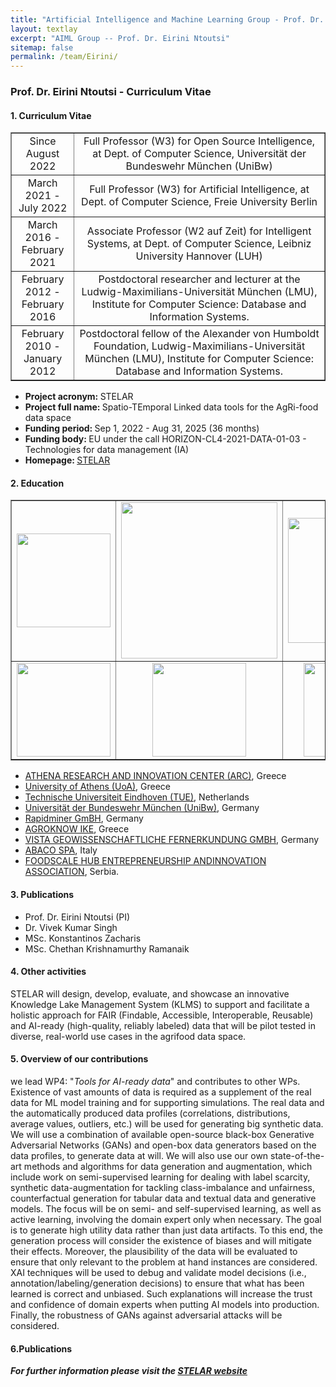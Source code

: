 ```yaml
---
title: "Artificial Intelligence and Machine Learning Group - Prof. Dr. Eirini Ntoutsi"
layout: textlay
excerpt: "AIML Group -- Prof. Dr. Eirini Ntoutsi"
sitemap: false
permalink: /team/Eirini/
---
```


### Prof. Dr. Eirini Ntoutsi - Curriculum Vitae
<!--
<table style="border-collapse: collapse; width: 100%;" border="0">
<tbody>
<tr>
<td style="width: 20%; text-align: center;"><img src="{{ site.url }}{{ site.baseurl }}/images/teampic/logo-stelar.png" alt="" width="130" /></td>
</tr>
-->

</tbody>
</table>

#### 1. Curriculum Vitae
<table style="border-collapse: collapse; width: 100%;" border="1">
<tbody>
<tr>
<td style="width: 20%; text-align: center;">Since August 2022</td>
<td style="width: 80%; text-align: center;">Full Professor (W3) for Open Source Intelligence, at Dept. of Computer Science, Universität der Bundeswehr München (UniBw)</td>
</tr>
<tr>
<td style="width: 20%; text-align: center;">March 2021 - July 2022</td>
<td style="width: 80%; text-align: center;">Full Professor (W3) for Artificial Intelligence, at Dept. of Computer Science, Freie University Berlin</td>
</tr>
<tr>
<td style="width: 20%; text-align: center;">March 2016 - February 2021</td>
<td style="width: 80%; text-align: center;">Associate Professor (W2 auf Zeit) for Intelligent Systems, at Dept. of Computer Science, Leibniz University Hannover (LUH)</td>
</tr>
<tr>
<td style="width: 20%; text-align: center;">February 2012 - February 2016</td>
<td style="width: 80%; text-align: center;">Postdoctoral researcher and lecturer at the Ludwig-Maximilians-Universität München (LMU), Institute for Computer Science: Database and Information Systems.</td>
</tr>
 <tr>
<td style="width: 20%; text-align: center;">February 2010 - January 2012</td>
<td style="width: 80%; text-align: center;">Postdoctoral fellow of the Alexander von Humboldt Foundation, Ludwig-Maximilians-Universität München (LMU), Institute for Computer Science: Database and Information Systems.</td>
</tr>

</table>




- <b>Project acronym: </b> STELAR 
- <b>Project full name: </b> Spatio-TEmporal Linked data tools for the AgRi-food data space
- <b>Funding period: </b> Sep 1, 2022 - Aug 31, 2025 (36 months)
- <b>Funding body: </b> EU under the call HORIZON-CL4-2021-DATA-01-03 - Technologies for data management (IA)
- <b>Homepage: </b> <a href="https://stelar-project.eu/" target="_new"> STELAR </a>

#### 2. Education
<table style="border-collapse: collapse; width: 100%;" border="">
<tbody>
 
<tr>
<td style="width: 20%; text-align: center;"><img src="{{ site.url }}{{ site.baseurl }}/images/logopic/logo-athena.jpg" alt="" width="150" /></td>
<td style="width: 25%; text-align: center;"><img src="{{ site.url }}{{ site.baseurl }}/images/logopic/logo-UoA.jpg" alt="" width = "250"/></td>
<td style="width: 20%; text-align: center;"><img src="{{ site.url }}{{ site.baseurl }}/images/logopic/logo-tue.jpg" alt="" width = "200"/></td>
<td style="width: 25%; text-align: center;"><img src="{{ site.url }}{{ site.baseurl }}/images/logopic/logo-unibw.png" alt="" width = "200"/></td>

</tr>

<tr>
<td style="width: 20%; text-align: center;"><img src="{{ site.url }}{{ site.baseurl }}/images/logopic/logo-rapidminer.jpg" alt="" width = "150"/></td>
<td style="width: 20%; text-align: center;"><img src="{{ site.url }}{{ site.baseurl }}/images/logopic/logo-Agroknow.jpg" alt="" width="150" /></td>
<td style="width: 20%; text-align: center;"><img src="{{ site.url }}{{ site.baseurl }}/images/logopic/logo-vista.jpg" alt="" width = "150"/></td>
<td style="width: 20%; text-align: center;"><img src="{{ site.url }}{{ site.baseurl }}/images/logopic/logo-abaco.jpg" alt="" width = "100"/></td>
<td style="width: 20%; text-align: center;"><img src="{{ site.url }}{{ site.baseurl }}/images/logopic/logo-fsh.jpg" alt="" width = "150"/></td>
</tr>
 
</tbody>
</table>

- [ATHENA RESEARCH AND INNOVATION CENTER (ARC)](https://www.athenarc.gr/en/home), Greece
- [University of Athens (UoA)](https://en.uoa.gr/), Greece
- [Technische Universiteit Eindhoven (TUE)](https://www.tue.nl/en/), Netherlands
- [Universität der Bundeswehr München (UniBw)](https://www.unibw.de/home), Germany
- [Rapidminer GmBH](https://rapidminer.com/), Germany
- [AGROKNOW IKE](https://agroknow.com/), Greece
- [VISTA GEOWISSENSCHAFTLICHE FERNERKUNDUNG GMBH](https://www.vista-geo.de/), Germany
- [ABACO SPA](https://www.abacospa.it/), Italy
- [FOODSCALE HUB ENTREPRENEURSHIP ANDINNOVATION ASSOCIATION](https://foodscalehub.com/), Serbia.

#### 3. Publications
- Prof. Dr. Eirini Ntoutsi (PI)
- Dr. Vivek Kumar Singh
- MSc. Konstantinos Zacharis
- MSc. Chethan Krishnamurthy Ramanaik

#### 4. Other activities
STELAR will design, develop, evaluate, and showcase an innovative Knowledge Lake Management System (KLMS) to support and facilitate a holistic approach for FAIR (Findable, Accessible, Interoperable, Reusable) and AI-ready (high-quality, reliably labeled) data that will be pilot tested in diverse, real-world use cases in the agrifood data space.

<!-- STELAR will design, develop, evaluate, and showcase an innovative Knowledge Lake Management System (KLMS) to support and facilitate a holistic approach for FAIR (Findable, Accessible, Interoperable, Reusable) and AI-ready (high-quality, reliably labeled) data. The STELAR KLMS will allow to (semi-)automatically turn a raw data lake into a knowledge lake. This is achieved by (1) enhancing the data lake with a knowledge layer, and (2) developing and integrating a set of data management tools and workflows. The knowledge layer will comprise: (a) a data catalog offering automatically enhanced metadata for the raw data assets in the lake, and (b) a knowledge graph that semantically describes and interlinks these data assets using suitable domain ontologies and vocabularies. The provided tools and workflows will offer novel functionalities for: (a) data discovery and quality management; (b) data linking and alignment; and (c) data annotation and synthetic data generation. The KLMS will combine both human-in-the-loop and automatic approaches, to leverage background knowledge of domain experts while minimizing their involvement. To reduce manual effort and time, it will increase the automation of finding and selecting relevant data sources, configuring, and tuning the involved data management tools, and designing, executing, and monitoring end-to-end data processing workflows adapted to different user needs. The KLMS will include specialized tools and functions for geospatial, temporal, and textual data. An organization, ranging from a data-intensive SME to the operator of a data marketplace, will be able to use the STELAR KLMS to increase the readiness of its data assets for use in AI applications and for being shared and exchanged within a common data space. The STELAR KLMS will be pilot tested in diverse, real-world use cases in the agrifood data space, one of the nine data spaces of strategic societal and economic importance identified in the European Strategy for Data.-->

#### 5. Overview of our contributions
we lead WP4: "<i>Tools for AI-ready data</i>" and contributes to other WPs.
Existence of vast amounts of data is required as a supplement of the real data for ML model training and for supporting simulations. The real data and the automatically produced data profiles (correlations, distributions, average values, outliers, etc.) will be used for generating big synthetic data. We will use a combination of available open-source black-box Generative Adversarial Networks (GANs) and open-box data generators based on the data profiles, to generate data at will. We will also use our own state-of-the-art methods and algorithms for data generation and augmentation, which include work on semi-supervised learning for dealing with label scarcity, synthetic data-augmentation for tackling class-imbalance and unfairness, counterfactual generation for tabular data and textual data and generative models. The focus will be on semi- and self-supervised learning, as well as active learning, involving the domain expert only when necessary. The goal is to generate high utility data rather than just data artifacts. To this end, the generation process will consider the existence of biases and will mitigate their effects. Moreover, the plausibility of the data will be evaluated to ensure that only relevant to the problem at hand instances are considered. XAI techniques will be used to debug and validate model decisions (i.e., annotation/labeling/generation decisions) to ensure that what has been learned is correct and unbiased. Such explanations will increase the trust and confidence of domain experts when putting AI models into production. Finally, the robustness of GANs against adversarial attacks will be considered.

#### 6.Publications

<b><i>For further information please visit the [STELAR website](https://stelar-project.eu/)</i></b>

